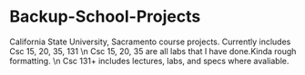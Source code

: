 # Backup-School-Projects
California State University, Sacramento course projects.
Currently includes Csc 15, 20, 35, 131
\n Csc 15, 20, 35 are all labs that I have done.Kinda rough formatting.
\n Csc 131+ includes lectures, labs, and specs where avaliable. 
